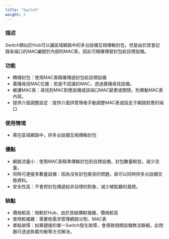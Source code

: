 ```yaml
---
title: "Switch"
weight: 2
---
```


### 描述

Switch類似於Hub可以讓區域網路中的多台設備互相傳輸封包，但是由於其會記錄各端口的MAC編號於內部的MAC表，因此可精確傳替封包給目標設備。

### 功能

- 轉傳封包：使用MAC表精確傳遞封包給目標設備
- 廣播尋找MAC位置：若是不認識的MAC，透過廣播尋找設備。
- 維護MAC表：尋找到MAC對應設備或該端口MAC變更或關閉，則異動MAC表內容。
- 提供介面調整設定：提供介面供管理者手動調整MAC表或設定子網路對應的端口

### 使用情境

- 需在區域網路中，供多台設備互相傳輸封包

### 優點

- 網路流量小：使用MAC表精準傳輸封包到目標設備，封包數量較低，減少流量。
- 同時可連接多數量設備：因為沒有封包衝突的問題，故可以同時供多台設備交換資料。
- 安全性高：不會把封包傳遞給非目標的對象，減少被監聽的風險。

### 缺點

- 價格較高：相較於Hub，由於其結構較複雜，價格較高
- 使用較複雜：需要依需求管理網路分割、MAC表
- 單點故障：如果鏈接的單一Switch發生故障，會導致相關設備無法聯網。此問題可透過負載均衡等方式解決。